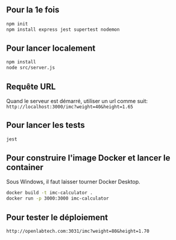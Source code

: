 ## Pour la 1e fois

```sh
npm init
npm install express jest supertest nodemon
```

## Pour lancer localement

```sh
npm install
node src/server.js
```

## Requête URL

Quand le serveur est démarré, utiliser un url comme suit:
`http://localhost:3000/imc?weight=40&height=1.65`

## Pour lancer les tests

```sh
jest
```

## Pour construire l'image Docker et lancer le container

Sous Windows, il faut laisser tourner Docker Desktop.

```sh
docker build -t imc-calculator .
docker run -p 3000:3000 imc-calculator
```

## Pour tester le déploiement

`http://openlabtech.com:3031/imc?weight=80&height=1.70`
